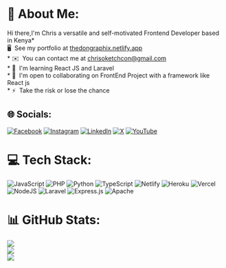 # 💫 About Me:
 Hi there,I'm Chris a versatile and self-motivated Frontend Developer based in Kenya* 
 <br>🖥️  See my portfolio at [thedongraphix.netlify.app ](http://thedongraphix.netlify.app )<br>* ✉️  You can contact me at [chrisoketchcon@gmail.com](mailto:chrisoketchcon@gmail.com)<br>* 🧠  I'm learning React JS and Laravel<br>* 🤝  I'm open to collaborating on FrontEnd Project with a framework like React js<br>* ⚡  Take the risk or lose the chance


## 🌐 Socials:
[![Facebook](https://img.shields.io/badge/Facebook-%231877F2.svg?logo=Facebook&logoColor=white)](https://facebook.com/https://www.facebook.com/christopher.nyojwang) [![Instagram](https://img.shields.io/badge/Instagram-%23E4405F.svg?logo=Instagram&logoColor=white)](https://instagram.com/_itschrisoketch) [![LinkedIn](https://img.shields.io/badge/LinkedIn-%230077B5.svg?logo=linkedin&logoColor=white)](https://linkedin.com/in/www.linkedin.com/in/chris-oketch-a2a1392a5) [![X](https://img.shields.io/badge/X-black.svg?logo=X&logoColor=white)](https://x.com/_ChrisOketch) [![YouTube](https://img.shields.io/badge/YouTube-%23FF0000.svg?logo=YouTube&logoColor=white)](https://youtube.com/@Chris_Oketch) 

# 💻 Tech Stack:
![JavaScript](https://img.shields.io/badge/javascript-%23323330.svg?style=for-the-badge&logo=javascript&logoColor=%23F7DF1E) ![PHP](https://img.shields.io/badge/php-%23777BB4.svg?style=for-the-badge&logo=php&logoColor=white) ![Python](https://img.shields.io/badge/python-3670A0?style=for-the-badge&logo=python&logoColor=ffdd54) ![TypeScript](https://img.shields.io/badge/typescript-%23007ACC.svg?style=for-the-badge&logo=typescript&logoColor=white) ![Netlify](https://img.shields.io/badge/netlify-%23000000.svg?style=for-the-badge&logo=netlify&logoColor=#00C7B7) ![Heroku](https://img.shields.io/badge/heroku-%23430098.svg?style=for-the-badge&logo=heroku&logoColor=white) ![Vercel](https://img.shields.io/badge/vercel-%23000000.svg?style=for-the-badge&logo=vercel&logoColor=white) ![NodeJS](https://img.shields.io/badge/node.js-6DA55F?style=for-the-badge&logo=node.js&logoColor=white) ![Laravel](https://img.shields.io/badge/laravel-%23FF2D20.svg?style=for-the-badge&logo=laravel&logoColor=white) ![Express.js](https://img.shields.io/badge/express.js-%23404d59.svg?style=for-the-badge&logo=express&logoColor=%2361DAFB) ![Apache](https://img.shields.io/badge/apache-%23D42029.svg?style=for-the-badge&logo=apache&logoColor=white)
# 📊 GitHub Stats:
![](https://github-readme-stats.vercel.app/api?username=Thedongraphix&theme=dark&hide_border=false&include_all_commits=true&count_private=true)<br/>
![](https://github-readme-streak-stats.herokuapp.com/?user=Thedongraphix&theme=dark&hide_border=false)<br/>
![](https://github-readme-stats.vercel.app/api/top-langs/?username=Thedongraphix&theme=dark&hide_border=false&include_all_commits=true&count_private=true&layout=compact)

<!-- Proudly created with GPRM ( https://gprm.itsvg.in ) -->
